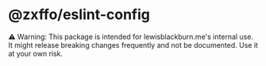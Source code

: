 # @zxffo/eslint-config

⚠️ Warning: This package is intended for lewisblackburn.me's internal use. It might release breaking changes frequently and not be documented. Use it at your own risk.
